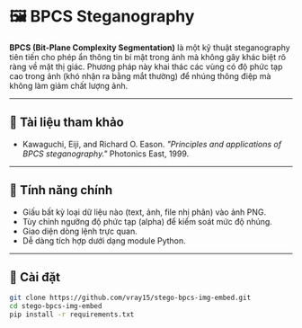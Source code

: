 # 🖼️ BPCS Steganography

**BPCS (Bit-Plane Complexity Segmentation)** là một kỹ thuật steganography tiên tiến cho phép ẩn thông tin bí mật trong ảnh mà không gây khác biệt rõ ràng về mặt thị giác. Phương pháp này khai thác các vùng có độ phức tạp cao trong ảnh (khó nhận ra bằng mắt thường) để nhúng thông điệp mà không làm giảm chất lượng ảnh.

---

## 📘 Tài liệu tham khảo

- Kawaguchi, Eiji, and Richard O. Eason. _"Principles and applications of BPCS steganography."_ Photonics East, 1999.

---

## 🚀 Tính năng chính

- Giấu bất kỳ loại dữ liệu nào (text, ảnh, file nhị phân) vào ảnh PNG.
- Tùy chỉnh ngưỡng độ phức tạp (alpha) để kiểm soát mức độ nhúng.
- Giao diện dòng lệnh trực quan.
- Dễ dàng tích hợp dưới dạng module Python.

---

## 🔧 Cài đặt

```bash
git clone https://github.com/vray15/stego-bpcs-img-embed.git
cd stego-bpcs-img-embed
pip install -r requirements.txt
